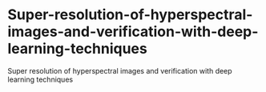 # Super-resolution-of-hyperspectral-images-and-verification-with-deep-learning-techniques
Super resolution of hyperspectral images and verification with deep learning techniques
